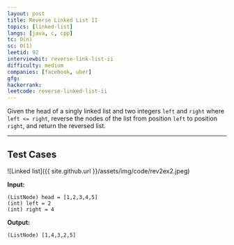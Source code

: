 ```yaml
---
layout: post
title: Reverse Linked List II
topics: [linked-list]
langs: [java, c, cpp]
tc: O(n)
sc: O(1)
leetid: 92
interviewbit: reverse-link-list-ii
difficulty: medium
companies: [facebook, uber]
gfg: 
hackerrank: 
leetcode: reverse-linked-list-ii
---
```


Given the head of a singly linked list and two integers `left` and `right` where `left <= right`, 
reverse the nodes of the list from position `left` to position `right`, and return the reversed list.

---

## Test Cases

![Linked list]({{ site.github.url }}/assets/img/code/rev2ex2.jpeg)

**Input:**
```
(ListNode) head = [1,2,3,4,5]
(int) left = 2
(int) right = 4
```

**Output:**
```
(ListNode) [1,4,3,2,5]
```